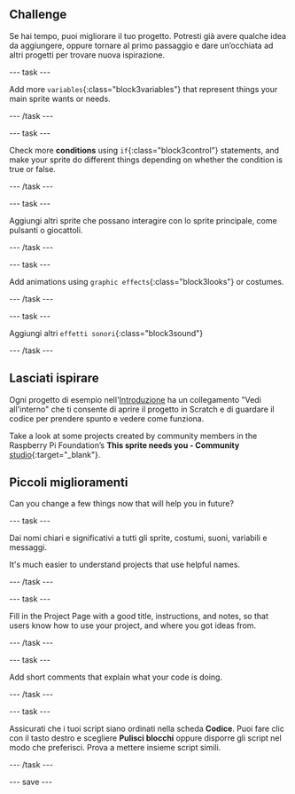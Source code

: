 ## Challenge

Se hai tempo, puoi migliorare il tuo progetto. Potresti già avere qualche idea da aggiungere, oppure tornare al primo passaggio e dare un’occhiata ad altri progetti per trovare nuova ispirazione.

--- task ---

Add more `variables`{:class="block3variables"} that represent things your main sprite wants or needs.

--- /task ---

--- task ---

Check more **conditions** using `if`{:class="block3control"} statements, and make your sprite do different things depending on whether the condition is true or false.

--- /task ---

--- task ---

Aggiungi altri sprite che possano interagire con lo sprite principale, come pulsanti o giocattoli.

--- /task ---

--- task ---

Add animations using `graphic effects`{:class="block3looks"} or costumes.

--- /task ---

--- task ---

Aggiungi altri `effetti sonori`{:class="block3sound"}

--- /task ---

## Lasciati ispirare

Ogni progetto di esempio nell'[Introduzione](.) ha un collegamento "Vedi all'interno" che ti consente di aprire il progetto in Scratch e di guardare il codice per prendere spunto e vedere come funziona.

Take a look at some projects created by community members in the Raspberry Pi Foundation’s **This sprite needs you - Community** [studio](https://scratch.mit.edu/studios/29722869/){:target="_blank"}.

## Piccoli miglioramenti

Can you change a few things now that will help you in future?

--- task ---

Dai nomi chiari e significativi a tutti gli sprite, costumi, suoni, variabili e messaggi.

It's much easier to understand projects that use helpful names.

--- /task ---

--- task ---

Fill in the Project Page with a good title, instructions, and notes, so that users know how to use your project, and where you got ideas from.

--- /task ---

--- task ---

Add short comments that explain what your code is doing.

--- /task ---

--- task ---

Assicurati che i tuoi script siano ordinati nella scheda **Codice**. Puoi fare clic con il tasto destro e scegliere **Pulisci blocchi** oppure disporre gli script nel modo che preferisci. Prova a mettere insieme script simili.

--- /task ---

--- save ---


